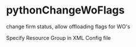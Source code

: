 # pythonChangeWoFlags
change firm status, allow offloading flags for WO's

Specify Resource Group in XML Config file

